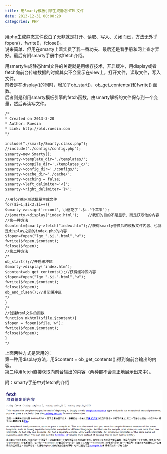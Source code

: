 ```yaml
---
title: 用Smarty模板引擎生成静态HTML文件
date: 2013-12-31 00:00:20
categories: PHP
---
```


用php生成静态文件说白了无非就是打开、读取、写入、关闭而已，方法无外乎fopen()，fwrite()，fclose()。  
说来简单、但用在smarty上着实费了我一番功夫、最后还是看手册和网上查才弄好。最后有附smarty手册中对fetch介绍。

用smarty生成静态html文件的关键就是用缓存技术，开启缓冲，用display或者fetch向前台传输数据的时候其实不会显示在view上，打开文件，读取文件，写入文件。  
前者是在display()的同时，增加了ob\_start()、ob\_get\_contents()和fwrite() 函数。  
后者则是利用smarty模板引擎的fetch函数，由smarty解析的文件保存到一个变量，然后再读写文件。

```
/*
* Created on 2013-3-20
* Author: Ruesin
* Link: http://old.ruesin.com
*/

include("./smarty/Smarty.class.php");
//include("./configs/config.php");
$smarty=new Smarty();
$smarty->template_dir='./templates/';
$smarty->compile_dir='./templates_c/';
$smarty->config_dir='./configs/';
$smarty->cache_dir='./cache/';
$smarty->caching = false;
$smarty->left_delimiter='<{';
$smarty->right_delimiter='}>';

//用for循环测试批量生成文件
for($i=1;$i<3;$i++){
$smarty->assign('recont','小信吃了'.$i.'个苹果');
//$smarty->display('index.html');    //我们的目的不是显示、而是获取他的内容
//第一种方法
$content=$smarty->fetch("index.htm");//获得smarty替换后的模板文件内容、也就是display之后的index.php的内容
$fopen=fopen("lgx_".$i.".html","w");
fwrite($fopen,$content);
fclose($fopen);
//第二种方法
/*
ob_start();//开启缓冲区
$smarty->display('index.htm');
$content=ob_get_contents();//获得缓冲区内容
$fopen=fopen("lgx_".$i.".html","w");
fwrite($fopen,$content);
fclose($fopen);
ob_end_claen();//关闭缓冲区
*/
}
/*
//创建html文件的函数
function mkhtml($file,$content){
$fopen = fopen($file,'w');
fwrite($fopen,$content);
fclose($fopen);
}
*/
```

上面两种方式是常用的：  
第一种用display方法，用$content = ob\_get\_contents();得到向前台输出的内容。  
第二种用fetch直接获取向前台输出的内容（两种都不会真正地展示出来中）。

附：smarty手册中对fetch的介绍

[![smarty_fetch](/images/2014/04/smarty_fetch.png)](/images/2014/04/smarty_fetch.png)
